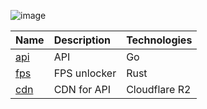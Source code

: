 ![image]([banner])

| Name                          | Description                                                                                               | Technologies                                                                           | 
| :---------------------------- | :-------------------------------------------------------------------------------------------------------- | :--------------------------------------------------------------------------------------| 
| [api]                         | API                                                                                                       | Go                                                                                     | 
| [fps]                         | FPS unlocker                                                                                              | Rust                                                                                   | 
| [cdn]                         | CDN for API                                                                                               | Cloudflare R2                                                                          |           


[api]: https://github.com/resonance-rest/api
[fps]: https://github.com/resonance-rest/fps
[cdn]: https://github.com/resonance-rest/cdn
[banner]: https://files.catbox.moe/vmmzkk.png
